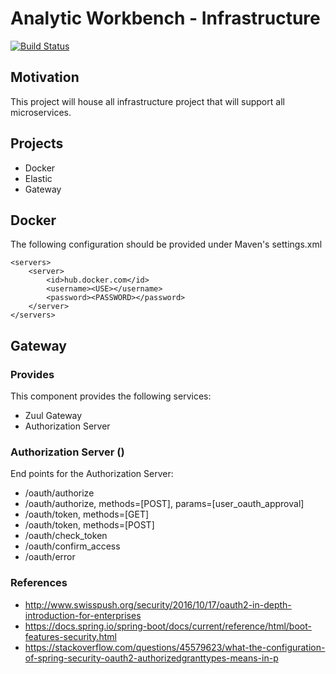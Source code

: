 # Analytic Workbench - Infrastructure
[![Build Status](https://travis-ci.org/ScipionyxIO/analytic-workbench-product-infrastructure.svg?branch=master)](https://travis-ci.org/ScipionyxIO/analytic-workbench-product-infrastructure)
## Motivation
This project will house all infrastructure project that will support all microservices.
## Projects
- Docker
- Elastic
- Gateway
## Docker
The following configuration should be provided under Maven's settings.xml

	<servers>
		<server>
			<id>hub.docker.com</id>
			<username><USE></username>
			<password><PASSWORD></password>
		</server>
	</servers>
	
## Gateway
### Provides
This component provides the following services:
- Zuul Gateway
- Authorization Server


### Authorization Server ()
End points for the Authorization Server:
* /oauth/authorize 
* /oauth/authorize,	methods=[POST],		params=[user_oauth_approval]
* /oauth/token,		methods=[GET]
* /oauth/token,		methods=[POST]
* /oauth/check_token
* /oauth/confirm_access
* /oauth/error 

### References
- http://www.swisspush.org/security/2016/10/17/oauth2-in-depth-introduction-for-enterprises
- https://docs.spring.io/spring-boot/docs/current/reference/html/boot-features-security.html
- https://stackoverflow.com/questions/45579623/what-the-configuration-of-spring-security-oauth2-authorizedgranttypes-means-in-p	
